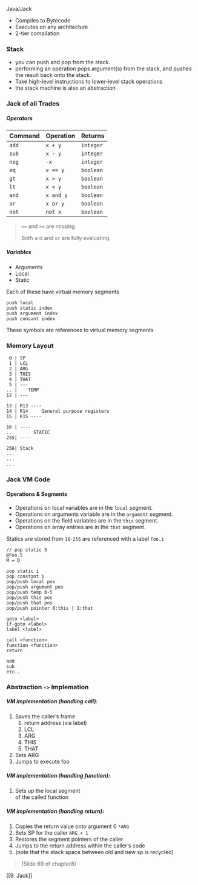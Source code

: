 Java/Jack
- Compiles to Bytecode
- Executes on any architecture
- 2-tier compilation 

### Stack
- you can push and pop from the stack.
- performing an operation pops argument(s) from the stack, and pushes the result back onto the stack.
- Take high-level instructions to lower-level stack operations
- the stack machine is also an abstraction

### Jack of all Trades

##### Operators
| Command | Operation | Returns |
| - | - | - |
| `add` | `x + y` | `integer`
| `sub` | `x - y` | `integer` |
| `neg` | `-x` | `integer` |
| `eq` | `x == y` | `boolean` |
| `gt` | `x > y` | `boolean` |
| `lt` | `x < y` | `boolean` |
| `and` | `x and y` | `boolean` |
| `or` | `x or y` | `boolean` |
| `not` | `not x` | `boolean` |

> `<=` and `>=` are missing
>
> Both `and` and `or` are fully evaluating.

##### Variables
- Arguments
- Local
- Static

Each of these have virtual memory segments

```
push local
push static index
push argument index
push consant index
```

These symbols are references to virtual memory segments



### Memory Layout
```
 0 | SP
 1 | LCL
 2 | ARG
 3 | THIS
 4 | THAT
 5 | ---
.. |    TEMP
12 | ---

13 | R13 ---- 
14 | R14     General purpose registers
15 | R15 ----

16 | ----
...       STATIC
255| ----

256| Stack
...
...
...

```

### Jack VM Code

#### Operations & Segments
- Operations on local variables are in the  `local` segment.
- Operations on arguments variable are in the  `argument` segment.
- Operations on the field variables are in the `this` segment.
- Operations on array entries are in the `that` segment.

Statics are stored from `16`-`255` are referenced with a label `Foo.i`
```
// pop static 5
@Foo.5
M = D
```


```
pop static i
pop constant i
pop/push local pos
pop/push argument pos
pop/push temp 0-5
pop/push this pos
pop/push that pos
pop/push pointer 0:this | 1:that

goto <label>
if-goto <label>
label <label>

call <function>
function <function>
return

add
sub
etc..
```

### Abstraction `->` Implemation

##### VM implementation (handling call):
1. Saves the caller’s frame
	1. return address   (via label)
	2. LCL
	3. ARG
	4. THIS
	5. THAT
2. Sets ARG
3. Jumps to execute foo

##### VM implementation (handling function):
1. Sets up the local segment  
of the called function


##### VM implementation (handling return):
1. Copies the return value onto argument 0
	`*ARG`
2. Sets SP for the caller
	`ARG + 1`
3. Restores the segment pointers of the caller
4. Jumps to the return address within the caller’s code
5. (note that the stack space between old and new sp is recycled)

> (Slide 69 of chapter8)


[[9. Jack]]